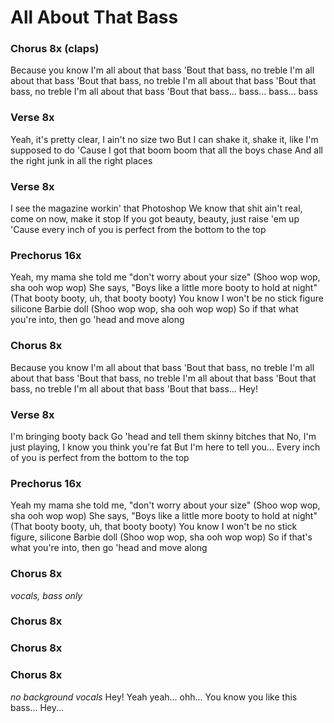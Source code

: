 # All About That Bass


### Chorus  8x (claps)
Because you know I'm all about that bass
'Bout that bass, no treble
I'm all about that bass
'Bout that bass, no treble
I'm all about that bass
'Bout that bass, no treble
I'm all about that bass
'Bout that bass... bass... bass... bass

### Verse  8x
Yeah, it's pretty clear, I ain't no size two
But I can shake it, shake it, like I'm supposed to do
'Cause I got that boom boom that all the boys chase
And all the right junk in all the right places

### Verse  8x
I see the magazine workin' that Photoshop
We know that shit ain't real, come on now, make it stop
If you got beauty, beauty, just raise 'em up
'Cause every inch of you is perfect from the bottom to the top

### Prechorus  16x
Yeah, my mama she told me "don't worry about your size"
(Shoo wop wop, sha ooh wop wop)
She says, "Boys like a little more booty to hold at night"
(That booty booty, uh, that booty booty)
You know I won't be no stick figure silicone Barbie doll
(Shoo wop wop, sha ooh wop wop)
So if that what you're into, then go 'head and move along

### Chorus  8x
Because you know I'm all about that bass
'Bout that bass, no treble
I'm all about that bass
'Bout that bass, no treble
I'm all about that bass
'Bout that bass, no treble
I'm all about that bass
'Bout that bass... Hey!

### Verse  8x
I'm bringing booty back
Go 'head and tell them skinny bitches that
No, I'm just playing, I know you think you're fat
But I'm here to tell you...
Every inch of you is perfect from the bottom to the top

### Prechorus  16x
Yeah my mama she told me, "don't worry about your size"
(Shoo wop wop, sha ooh wop wop)
She says, "Boys like a little more booty to hold at night"
(That booty booty, uh, that booty booty)
You know I won't be no stick figure, silicone Barbie doll
(Shoo wop wop, sha ooh wop wop)
So if that's what you're into, then go 'head and move along

### Chorus  8x  
_vocals, bass only_

### Chorus  8x

### Chorus  8x

### Chorus  8x
_no background vocals_
Hey!
Yeah yeah... ohh... 
You know you like this bass... 
Hey...
